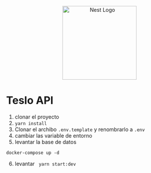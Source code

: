 <p align="center">
  <a href="http://nestjs.com/" target="blank"><img src="https://nestjs.com/img/logo-small.svg" width="200" alt="Nest Logo" /></a>
</p>

# Teslo API

1. clonar el proyecto
2. ```yarn install```
3. Clonar el archibo ```.env.template``` y renombrarlo a ```.env```
4. cambiar las variable de entorno
5. levantar la base de datos
```
docker-compose up -d
```
6. levantar ``` yarn start:dev```
